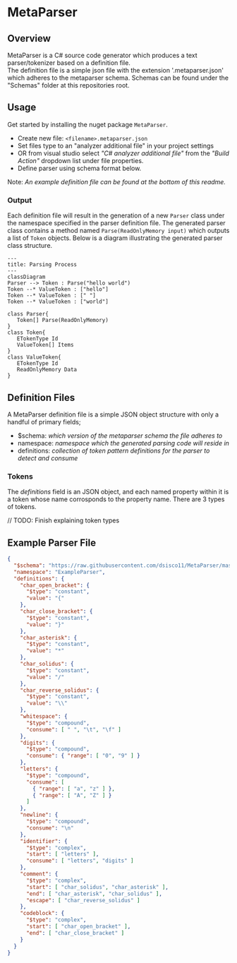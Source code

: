 # MetaParser

## Overview
MetaParser is a C# source code generator which produces a text parser/tokenizer based on a definition file.   
The definition file is a simple json file with the extension '.metaparser.json' which adheres to the metaparser schema.
Schemas can be found under the "Schemas" folder at this repositories root.

## Usage
Get started by installing the nuget package `MetaParser`.   
- Create new file: `<filename>.metaparser.json`   
- Set files type to an "analyzer additional file" in your project settings 
- OR from visual studio select _"C# analyzer additional file"_ from the _"Build Action"_ dropdown list under file properties.
- Define parser using schema format below.
   
Note: _An example definition file can be found at the bottom of this readme._

### Output
Each definition file will result in the generation of a new `Parser` class under the namespace specified in the parser definition file.
The generated parser class contains a method named `Parse(ReadOnlyMemory input)` which outputs a list of `Token` objects.
Below is a diagram illustrating the generated parser class structure.
```mermaid
---
title: Parsing Process
---
classDiagram
Parser --> Token : Parse("hello world")
Token --* ValueToken : ["hello"]
Token --* ValueToken : [" "]
Token --* ValueToken : ["world"]

class Parser{
   Token[] Parse(ReadOnlyMemory)
}
class Token{
   ETokenType Id
   ValueToken[] Items
}
class ValueToken{
   ETokenType Id
   ReadOnlyMemory Data
}
```


## Definition Files
A MetaParser definition file is a simple JSON object structure with only a handful of primary fields;
- $schema: _which version of the metaparser schema the file adheres to_
- namespace: _namespace which the generated parsing code will reside in_
- definitions: _collection of token pattern definitions for the parser to detect and consume_

### Tokens
The _definitions_ field is an JSON object, and each named property within it is a token whose name corrosponds to the property name.
There are 3 types of tokens.

// TODO: Finish explaining token types

## Example Parser File
```json
{
  "$schema": "https://raw.githubusercontent.com/dsisco11/MetaParser/master/Schemas/schema-01.json",
  "namespace": "ExampleParser",
  "definitions": {
    "char_open_bracket": {
      "$type": "constant",
      "value": "{"
    },
    "char_close_bracket": {
      "$type": "constant",
      "value": "}"
    },
    "char_asterisk": {
      "$type": "constant",
      "value": "*"
    },
    "char_solidus": {
      "$type": "constant",
      "value": "/"
    },
    "char_reverse_solidus": {
      "$type": "constant",
      "value": "\\"
    },
    "whitespace": {
      "$type": "compound",
      "consume": [ " ", "\t", "\f" ]
    },
    "digits": {
      "$type": "compound",
      "consume": { "range": [ "0", "9" ] }
    },
    "letters": {
      "$type": "compound",
      "consume": [
        { "range": [ "a", "z" ] },
        { "range": [ "A", "Z" ] }
      ]
    },
    "newline": {
      "$type": "compound",
      "consume": "\n"
    },
    "identifier": {
      "$type": "complex",
      "start": [ "letters" ],
      "consume": [ "letters", "digits" ]
    },
    "comment": {
      "$type": "complex",
      "start": [ "char_solidus", "char_asterisk" ],
      "end": [ "char_asterisk", "char_solidus" ],
      "escape": [ "char_reverse_solidus" ]
    },
    "codeblock": {
      "$type": "complex",
      "start": [ "char_open_bracket" ],
      "end": [ "char_close_bracket" ]
    }
  }
}
```
